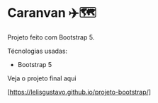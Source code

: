 # Caranvan ✈️🗺️
Projeto feito com Bootstrap 5.

Técnologias usadas:

- Bootstrap 5
  
Veja o projeto final aqui 

[https://lelisgustavo.github.io/projeto-bootstrap/]
